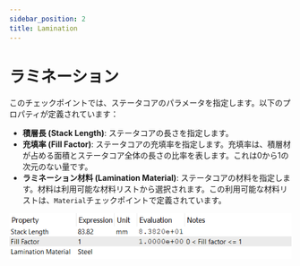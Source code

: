 ```yaml
---
sidebar_position: 2
title: Lamination
---
```

# ラミネーション
このチェックポイントでは、ステータコアのパラメータを指定します。以下のプロパティが定義されています：
- **積層長 (Stack Length)**: ステータコアの長さを指定します。
- **充填率 (Fill Factor)**: ステータコアの充填率を指定します。充填率は、積層材が占める面積とステータコア全体の長さの比率を表します。これは0から1の次元のない量です。
- **ラミネーション材料 (Lamination Material)**: ステータコアの材料を指定します。材料は利用可能な材料リストから選択されます。この利用可能な材料リストは、`Material`チェックポイントで定義されています。

![ラミネーション特性](./img/laminations.png)